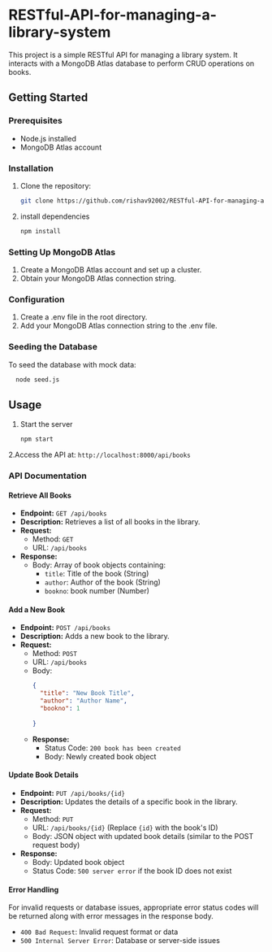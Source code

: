 # RESTful-API-for-managing-a-library-system
This project is a simple RESTful API for managing a library system. It interacts with a MongoDB Atlas database to perform CRUD operations on books.
## Getting Started
### Prerequisites
- Node.js installed
- MongoDB Atlas account

### Installation

1. Clone the repository:

   ```bash
   git clone https://github.com/rishav92002/RESTful-API-for-managing-a-library-system/tree/master
2. install dependencies
   ```bash
   npm install
### Setting Up MongoDB Atlas
  1. Create a MongoDB Atlas account and set up a cluster.
  2. Obtain your MongoDB Atlas connection string.
### Configuration
  1. Create a .env file in the root directory.
  2. Add your MongoDB Atlas connection string to the .env file.
### Seeding the Database
   To seed the database with mock data:
  ```bash
    node seed.js
   ```
## Usage
1. Start the server
   ```bash
   npm start
   ```
2.Access the API at: `http://localhost:8000/api/books`
### API Documentation

#### Retrieve All Books

- **Endpoint:** `GET /api/books`
- **Description:** Retrieves a list of all books in the library.
- **Request:**
  - Method: `GET`
  - URL: `/api/books`
- **Response:**  
  - Body: Array of book objects containing:
    - `title`: Title of the book (String)
    - `author`: Author of the book (String)
    - `bookno`: book number (Number)
    

#### Add a New Book

- **Endpoint:** `POST /api/books`
- **Description:** Adds a new book to the library.
- **Request:**
  - Method: `POST`
  - URL: `/api/books`
  - Body:
    ```json
    {
      "title": "New Book Title",
      "author": "Author Name",
      "bookno": 1
     
    }
    ```
  - **Response:**
    - Status Code: `200 book has been created`
    - Body: Newly created book object

#### Update Book Details

- **Endpoint:** `PUT /api/books/{id}`
- **Description:** Updates the details of a specific book in the library.
- **Request:**
  - Method: `PUT`
  - URL: `/api/books/{id}` (Replace `{id}` with the book's ID)
  - Body: JSON object with updated book details (similar to the POST request body)
- **Response:**  
  - Body: Updated book object
  - Status Code: `500 server error` if the book ID does not exist

#### Error Handling

For invalid requests or database issues, appropriate error status codes will be returned along with error messages in the response body.
- `400 Bad Request`: Invalid request format or data
- `500 Internal Server Error`: Database or server-side issues
